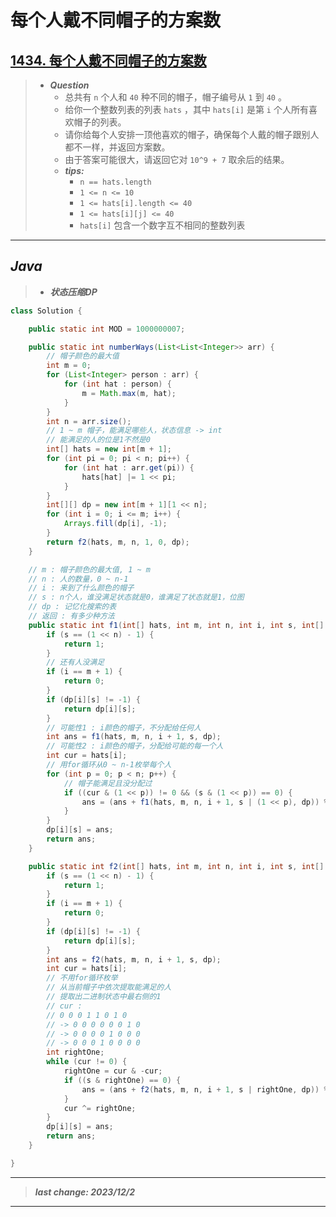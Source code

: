 # 每个人戴不同帽子的方案数

## [1434. 每个人戴不同帽子的方案数](https://leetcode.cn/problems/number-of-ways-to-wear-different-hats-to-each-other/)

> - ***Question***
>   - 总共有 `n` 个人和 `40` 种不同的帽子，帽子编号从 `1` 到 `40` 。
>   - 给你一个整数列表的列表 `hats` ，其中 `hats[i]` 是第 `i` 个人所有喜欢帽子的列表。
>   - 请你给每个人安排一顶他喜欢的帽子，确保每个人戴的帽子跟别人都不一样，并返回方案数。
>   - 由于答案可能很大，请返回它对 `10^9 + 7` 取余后的结果。
>   - ***tips:***
>     - `n == hats.length`
>     - `1 <= n <= 10`
>     - `1 <= hats[i].length <= 40`
>     - `1 <= hats[i][j] <= 40`
>     - `hats[i]` 包含一个数字互不相同的整数列表

---

## *Java*

> - ***状态压缩DP***

```java
class Solution {

    public static int MOD = 1000000007;

    public static int numberWays(List<List<Integer>> arr) {
        // 帽子颜色的最大值
        int m = 0;
        for (List<Integer> person : arr) {
            for (int hat : person) {
                m = Math.max(m, hat);
            }
        }
        int n = arr.size();
        // 1 ~ m 帽子，能满足哪些人，状态信息 -> int
        // 能满足的人的位是1不然是0
        int[] hats = new int[m + 1];
        for (int pi = 0; pi < n; pi++) {
            for (int hat : arr.get(pi)) {
                hats[hat] |= 1 << pi;
            }
        }
        int[][] dp = new int[m + 1][1 << n];
        for (int i = 0; i <= m; i++) {
            Arrays.fill(dp[i], -1);
        }
        return f2(hats, m, n, 1, 0, dp);
    }

    // m : 帽子颜色的最大值, 1 ~ m
    // n : 人的数量，0 ~ n-1
    // i : 来到了什么颜色的帽子
    // s : n个人，谁没满足状态就是0，谁满足了状态就是1，位图
    // dp : 记忆化搜索的表
    // 返回 : 有多少种方法
    public static int f1(int[] hats, int m, int n, int i, int s, int[][] dp) {
        if (s == (1 << n) - 1) {
            return 1;
        }
        // 还有人没满足
        if (i == m + 1) {
            return 0;
        }
        if (dp[i][s] != -1) {
            return dp[i][s];
        }
        // 可能性1 : i颜色的帽子，不分配给任何人
        int ans = f1(hats, m, n, i + 1, s, dp);
        // 可能性2 : i颜色的帽子，分配给可能的每一个人
        int cur = hats[i];
        // 用for循环从0 ~ n-1枚举每个人
        for (int p = 0; p < n; p++) {
            // 帽子能满足且没分配过
            if ((cur & (1 << p)) != 0 && (s & (1 << p)) == 0) {
                ans = (ans + f1(hats, m, n, i + 1, s | (1 << p), dp)) % MOD;
            }
        }
        dp[i][s] = ans;
        return ans;
    }

    public static int f2(int[] hats, int m, int n, int i, int s, int[][] dp) {
        if (s == (1 << n) - 1) {
            return 1;
        }
        if (i == m + 1) {
            return 0;
        }
        if (dp[i][s] != -1) {
            return dp[i][s];
        }
        int ans = f2(hats, m, n, i + 1, s, dp);
        int cur = hats[i];
        // 不用for循环枚举
        // 从当前帽子中依次提取能满足的人
        // 提取出二进制状态中最右侧的1
        // cur :
        // 0 0 0 1 1 0 1 0
        // -> 0 0 0 0 0 0 1 0
        // -> 0 0 0 0 1 0 0 0
        // -> 0 0 0 1 0 0 0 0
        int rightOne;
        while (cur != 0) {
            rightOne = cur & -cur;
            if ((s & rightOne) == 0) {
                ans = (ans + f2(hats, m, n, i + 1, s | rightOne, dp)) % MOD;
            }
            cur ^= rightOne;
        }
        dp[i][s] = ans;
        return ans;
    }

}
```

---

> ***last change: 2023/12/2***

---
